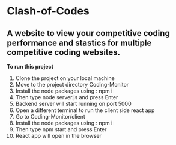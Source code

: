 # Clash-of-Codes #

##  A website to view your competitive coding performance and stastics for multiple competitive coding websites. ##

**To run this project**
1) Clone the project on your local machine
2) Move to the project directory Coding-Monitor
3) Install the node packages using : npm i
4) Then type node server.js and press Enter
5) Backend server will start running on port 5000
6) Open a different terminal to run the client side react app
7) Go to Coding-Monitor/client
8) Install the node packages using : npm i
9) Then type npm start and press Enter
10) React app will open in the browser
